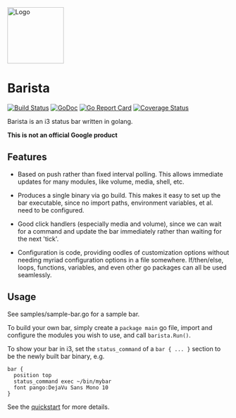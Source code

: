 <img src="https://raw.githubusercontent.com/soumya92/barista/gh-pages/logo/128.png" height="128" width="128" alt="Logo" />

# Barista

[![Build Status](https://travis-ci.org/soumya92/barista.svg?branch=master)](https://travis-ci.org/soumya92/barista)
[![GoDoc](https://godoc.org/github.com/soumya92/barista?status.svg)](https://godoc.org/github.com/soumya92/barista)
[![Go Report Card](https://goreportcard.com/badge/github.com/soumya92/barista)](https://goreportcard.com/report/github.com/soumya92/barista)
[![Coverage Status](https://coveralls.io/repos/github/soumya92/barista/badge.svg?branch=master)](https://coveralls.io/github/soumya92/barista?branch=master)

Barista is an i3 status bar written in golang.

**This is not an official Google product**

## Features

- Based on push rather than fixed interval polling. This allows immediate updates
  for many modules, like volume, media, shell, etc.

- Produces a single binary via go build. This makes it easy to set up the bar
  executable, since no import paths, environment variables, et al. need to be
  configured.

- Good click handlers (especially media and volume), since we can wait for a
  command and update the bar immediately rather than waiting for the next 'tick'.

- Configuration is code, providing oodles of customization options without
  needing myriad configuration options in a file somewhere. If/then/else, loops,
  functions, variables, and even other go packages can all be used seamlessly.

## Usage

See samples/sample-bar.go for a sample bar.

To build your own bar, simply create a `package main` go file,
import and configure the modules you wish to use, and call `barista.Run()`.

To show your bar in i3, set the `status_command` of a `bar { ... }` section
to be the newly built bar binary, e.g.

```
bar {
  position top
  status_command exec ~/bin/mybar
  font pango:DejaVu Sans Mono 10
}
```

See the [quickstart](https://barista.run/#quickstart) for more details.
